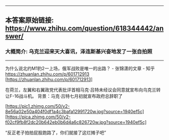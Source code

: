 ----------------------------------------
## 本答案原始链接: https://www.zhihu.com/question/618344442/answer/
### 大概简介: 乌克兰迎来天大喜讯，泽连斯基兴奋地发了一张自拍照
----------------------------------------
为什么说北约M1豹2一上场，俄军战败是唯一的出路？ - 张锦潇的文章 - 知乎 https://zhuanlan.zhihu.com/p/601712913 [https://zhuanlan.zhihu.com/p/601712913]



在荷兰，左翼和右翼政党代表批评首相马克·吕特未经议会同意就宣布向乌克兰转让F-16战斗机。 背景：马克·吕特七月初就宣布政府总辞职了



[https://pic1.zhimg.com/50/v2-8e56a02e50a404f0df1a4c3bafa12991720w.jpg?source=1940ef5c][https://pica.zhimg.com/50/v2-f02cf9fb8f2dc20b642eb0b6d4a6c826720w.jpg?source=1940ef5c]

“反正老子拍拍屁股跑路了，你们就接了这烂摊子吧”